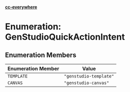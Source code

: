 [**cc-everywhere**](../../../../../index.md)

<HorizontalLine />

# Enumeration: GenStudioQuickActionIntent

## Enumeration Members

| Enumeration Member | Value |
| ------ | ------ |
| `TEMPLATE` | `"genstudio-template"` |
| `CANVAS` | `"genstudio-canvas"` |
